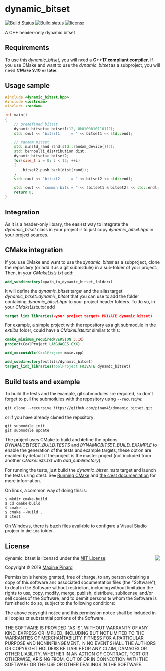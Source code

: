 # dynamic_bitset

[![Build Status](https://travis-ci.org/pinam45/dynamic_bitset.svg?branch=master)](https://travis-ci.org/pinam45/dynamic_bitset)
[![Build status](https://ci.appveyor.com/api/projects/status/h0vnyjlaunqgbrp4/branch/master?svg=true)](https://ci.appveyor.com/project/pinam45/dynamic-bitset/branch/master)
[![license](https://img.shields.io/github/license/pinam45/dynamic_bitset.svg)](LICENSE)

A C++ header-only dynamic bitset

## Requirements

To use this *dynamic_bitset*, you will need a **C++17 compliant compiler**. If you use CMake and want to use the *dynamic_bitset* as a subproject, you will need **CMake 3.10 or later**.

## Usage sample

```c++
#include <dynamic_bitset.hpp>
#include <iostream>
#include <random>

int main()
{
	// predefined bitset
	dynamic_bitset<> bitset1(12, 0b0100010110111);
	std::cout << "bitset1     = " << bitset1 << std::endl;

	// random bitset
	std::minstd_rand rand(std::random_device{}());
	std::bernoulli_distribution dist;
	dynamic_bitset<> bitset2;
	for(size_t i = 0; i < 12; ++i)
	{
		bitset2.push_back(dist(rand));
	}
	std::cout << "bitset2     = " << bitset2 << std::endl;

	std::cout << "common bits = " << (bitset1 & bitset2) << std::endl;
	return 0;
}
```

## Integration

As it is a header-only library, the easiest way to integrate the *dynamic_bitset* class in your project is to just copy *dynamic_bitset.hpp* in your project sources.

## CMake integration

If you use CMake and want to use the *dynamic_bitset* as a subproject, clone the repository (or add it as a git submodule) in a sub-folder of your project. Then, in your *CMakeLists.txt* add:
```CMake
add_subdirectory(<path_to_dynamic_bitset_folder>)
```
It will define the *dynamic_bitset* target and the alias target *dynamic_bitset::dynamic_bitset* that you can use to add the folder containing *dynamic_bitset.hpp* to your project header folders. To do so, in your *CMakeLists.txt* add:
```CMake
target_link_libraries(<your_project_target> PRIVATE dynamic_bitset)
```

For example, a simple project with the repository as a git submodule in the *extlibs* folder, could have a *CMakeLists.txt* similar to this:
```CMake
cmake_minimum_required(VERSION 3.10)
project(CoolProject LANGUAGES CXX)

add_executable(CoolProject main.cpp)

add_subdirectory(extlibs/dynamic_bitset)
target_link_libraries(CoolProject PRIVATE dynamic_bitset)
```

## Build tests and example

To build the tests and the example, git submodules are required, so don't forget to pull the submodules with the repository using ``--recursive``:

    git clone --recursive https://github.com/pinam45/dynamic_bitset.git

or if you have already cloned the repository:

    git submodule init
    git submodule update

The project uses CMake to build and define the options *DYNAMICBITSET_BUILD_TESTS* and *DYNAMICBITSET_BUILD_EXAMPLE* to enable the generation of the tests and example targets, these option are enabled by default if the project is the master project (not included from another *CMakeLists.txt* with *add_subdirectory*).

For running the tests, just build the *dynamic_bitset_tests* target and launch the tests using ctest. See [Running CMake](https://cmake.org/runningcmake/) and [the ctest documentation](https://cmake.org/cmake/help/latest/manual/ctest.1.html) for more information.

On linux, a common way of doing this is:

	$ mkdir cmake-build
	$ cd cmake-build
	$ cmake ..
	$ cmake --build .
	$ ctest

On Windows, there is batch files available to configure a Visual Studio project in the ``ide`` folder.

## License

<img align="right" src="http://opensource.org/trademarks/opensource/OSI-Approved-License-100x137.png">

dynamic_bitset is licensed under the [MIT License](http://opensource.org/licenses/MIT):

Copyright &copy; 2019 [Maxime Pinard](https://github.com/pinam45)

Permission is hereby granted, free of charge, to any person obtaining a copy of this software and associated documentation files (the "Software"), to deal in the Software without restriction, including without limitation the rights to use, copy, modify, merge, publish, distribute, sublicense, and/or sell copies of the Software, and to permit persons to whom the Software is furnished to do so, subject to the following conditions:

The above copyright notice and this permission notice shall be included in all copies or substantial portions of the Software.

THE SOFTWARE IS PROVIDED "AS IS", WITHOUT WARRANTY OF ANY KIND, EXPRESS OR IMPLIED, INCLUDING BUT NOT LIMITED TO THE WARRANTIES OF MERCHANTABILITY, FITNESS FOR A PARTICULAR PURPOSE AND NONINFRINGEMENT. IN NO EVENT SHALL THE AUTHORS OR COPYRIGHT HOLDERS BE LIABLE FOR ANY CLAIM, DAMAGES OR OTHER LIABILITY, WHETHER IN AN ACTION OF CONTRACT, TORT OR OTHERWISE, ARISING FROM, OUT OF OR IN CONNECTION WITH THE SOFTWARE OR THE USE OR OTHER DEALINGS IN THE SOFTWARE.
